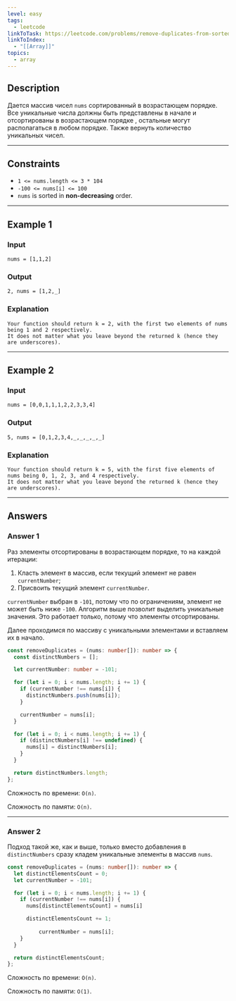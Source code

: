 ```yaml
---
level: easy
tags:
  - leetcode
linkToTask: https://leetcode.com/problems/remove-duplicates-from-sorted-array/
linkToIndex:
  - "[[Array]]"
topics:
  - array
---
```

## Description

Дается массив чисел `nums` сортированный в возрастающем порядке. Все уникальные числа должны быть представлены в начале и отсортированы в возрастающем порядке , остальные могут располагаться в любом порядке. Также вернуть количество уникальных чисел.

---
## Constraints

- `1 <= nums.length <= 3 * 104`
- `-100 <= nums[i] <= 100`
- `nums` is sorted in **non-decreasing** order.

---
## Example 1

### Input

```
nums = [1,1,2]
```
### Output

```
2, nums = [1,2,_]
```
### Explanation

```
Your function should return k = 2, with the first two elements of nums being 1 and 2 respectively.
It does not matter what you leave beyond the returned k (hence they are underscores).
```

---
## Example 2

### Input

```
nums = [0,0,1,1,1,2,2,3,3,4]
```
### Output

```
5, nums = [0,1,2,3,4,_,_,_,_,_]
```
### Explanation

```
Your function should return k = 5, with the first five elements of nums being 0, 1, 2, 3, and 4 respectively.
It does not matter what you leave beyond the returned k (hence they are underscores).
```

---
## Answers

### Answer 1

Раз элементы отсортированы в возрастающем порядке, то на каждой итерации:
1. Класть элемент в массив, если текущий элемент не равен `currentNumber`;
2. Присвоить текущий элемент `currentNumber`.

`currentNumber` выбран в `-101`, потому что по ограничениям, элемент не может быть ниже `-100`. Алгоритм выше позволит выделить уникальные значения. Это работает только, потому что элементы отсортированы.

Далее проходимся по массиву с уникальными элементами и вставляем их в начало.

```typescript
const removeDuplicates = (nums: number[]): number => {
  const distinctNumbers = [];

  let currentNumber: number = -101;

  for (let i = 0; i < nums.length; i += 1) {
    if (currentNumber !== nums[i]) {
      distinctNumbers.push(nums[i]);
    }

    currentNumber = nums[i];
  }

  for (let i = 0; i < nums.length; i += 1) {
    if (distinctNumbers[i] !== undefined) {
      nums[i] = distinctNumbers[i];
    }
  }

  return distinctNumbers.length;
};
```

Сложность по времени: `O(n)`.

Сложность по памяти: `O(n)`.

---
### Answer 2

Подход такой же, как и выше, только вместо добавления в `distinctNumbers` сразу кладем уникальные элементы в массив `nums`.

```typescript
const removeDuplicates = (nums: number[]): number => {
  let distinctElementsCount = 0;
  let currentNumber = -101;

  for (let i = 0; i < nums.length; i += 1) {
    if (currentNumber !== nums[i]) {
      nums[distinctElementsCount] = nums[i]

      distinctElementsCount += 1;
  
		  currentNumber = nums[i];
    }
  }

  return distinctElementsCount;
};
```

Сложность по времени: `O(n)`.

Сложность по памяти: `O(1)`.
